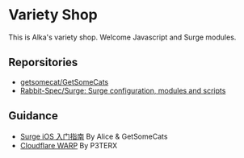 # Variety Shop

This is Alka's variety shop. Welcome
Javascript and Surge modules.

## Reporsitories

- [getsomecat/GetSomeCats](https://github.com/getsomecat/GetSomeCats)
- [Rabbit-Spec/Surge: Surge configuration, modules and scripts](https://github.com/Rabbit-Spec/Surge)

## Guidance

- [Surge iOS 入门指南](https://book.surge.ga/surge-ios)  By Alice & GetSomeCats
- [Cloudflare WARP](https://p3terx.com/archives/use-cloudflare-warp-to-add-extra-ipv4-or-ipv6-network-support-to-vps-servers-for-free.html)  By P3TERX
